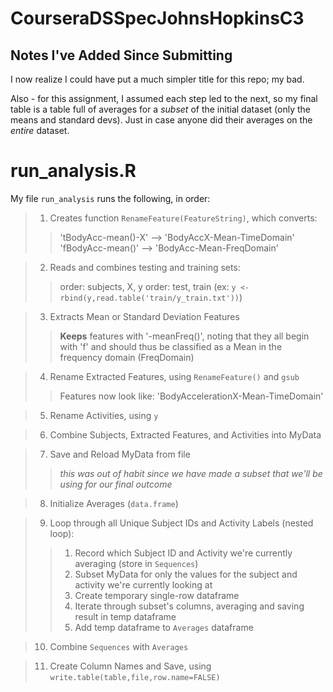 # CourseraDSSpecJohnsHopkinsC3

## Notes I've Added Since Submitting

I now realize I could have put a much simpler title for this repo; my bad.

Also - for this assignment, I assumed each step led to the next, so my final table 
is a table full of averages for a *subset* of the initial dataset (only the means and standard devs).
Just in case anyone did their averages on the *entire* dataset.

# run_analysis.R

My file `run_analysis` runs the following, in order:
> 1. Creates function `RenameFeature(FeatureString)`, which converts:
> > 'tBodyAcc-mean()-X'  -->  'BodyAccX-Mean-TimeDomain'
> > 'fBodyAcc-mean()'  -->  'BodyAcc-Mean-FreqDomain'

> 2. Reads and combines testing and training sets:
> > order: subjects, X, y
> > order: test, train  (ex: `y <- rbind(y,read.table('train/y_train.txt'))`)

> 3. Extracts Mean or Standard Deviation Features
> > **Keeps** features with '-meanFreq()', noting that they all begin with 'f'
and should thus be classified as a Mean in the frequency domain (FreqDomain)

> 4. Rename Extracted Features, using `RenameFeature()` and `gsub`
> > Features now look like: 'BodyAccelerationX-Mean-TimeDomain'

> 5. Rename Activities, using `y`

> 6. Combine Subjects, Extracted Features, and Activities into MyData

> 7. Save and Reload MyData from file
> > *this was out of habit since we have made a subset that we'll be using
for our final outcome*

> 8. Initialize Averages (`data.frame`)

> 9. Loop through all Unique Subject IDs and Activity Labels (nested loop):
> > 1. Record which Subject ID and Activity we're currently averaging (store in `Sequences`)
> > 2. Subset MyData for only the values for the subject and activity we're currently looking at
> > 3. Create temporary single-row dataframe
> > 4. Iterate through subset's columns, averaging and saving result in temp dataframe
> > 5. Add temp dataframe to `Averages` dataframe

> 10. Combine `Sequences` with `Averages`

> 11. Create Column Names and Save, using `write.table(table,file,row.name=FALSE)`
